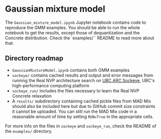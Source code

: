 # Gaussian mixture model

The `Gaussian_mixture_model.ipynb` Jupyter notebook contains code
to reproduce the GMM examples.
You should be able to run the whole notebook to get the results,
except those of dequantization and the Concrete distribution.
Check the `examples/`` README to read more about that.



## Directory roadmap
- `GaussianMixtureModel.ipynb` contains both GMM examples
- `sockeye/` contains cached results and output and error messages from running
the Real NVP architecture search on [UBC ARC Sockeye](https://arc.ubc.ca/ubc-arc-sockeye),
UBC's high-performance computing platform
- `sockeye_run/` includes the files necessary to learn the Real NVP Concrete relaxation
- A `results/` subdirectory containing
cached pickle files from MAD Mix should also be included here
but due to GitHub commit size constraints it cannot be uploaded.
You can still run the MAD Mix code in a reasonable amount of time
by setting `RUN=True` in the appropriate cells.


For more info on the files in `sockeye` and `sockeye_run`,
check the README of the `examples/` directory.